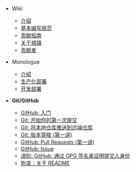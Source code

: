 - Wiki
  - [介绍](/wiki/index.md)
  - [基本编写规范](/wiki/manual.md)
  - [贡献指南](/wiki/contribution.md)
  - [关于城镇](/wiki/about-realms.md)
  - [贡献者](/wiki/contributors.md)
- Monologue
  - [介绍](/monologue/index.md)
  - [生产化部署](/monologue/production.md)
  - [开发部署](/monologue/development.md)

- **Git/GitHub**
    - [GitHub: 入门](github/github_welcome.md)
    - [Git: 开始你的第一次提交](github/git_first_commit.md)
    - [Git: 将本地仓库推送到远端仓库](github/git_push_remote.md)
    - [Git: 版本穿梭 (第一讲)](github/git_reset_1.md)
    - [GitHub: Pull Requests (第一讲)](github/github_pull_requests_1.md)
    - [GitHub: Issue](github/github_issue.md)
    - [进阶: GitHub: 通过 GPG 签名来证明提交人身份](github/github_gpg_sign.md)
    - [附录：关于 README](github/about_readme.md)